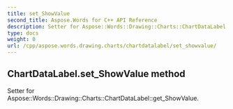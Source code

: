 ```yaml
---
title: set_ShowValue
second_title: Aspose.Words for C++ API Reference
description: Setter for Aspose::Words::Drawing::Charts::ChartDataLabel::get_ShowValue. 
type: docs
weight: 0
url: /cpp/aspose.words.drawing.charts/chartdatalabel/set_showvalue/
---
```

## ChartDataLabel.set_ShowValue method


Setter for Aspose::Words::Drawing::Charts::ChartDataLabel::get_ShowValue. 

